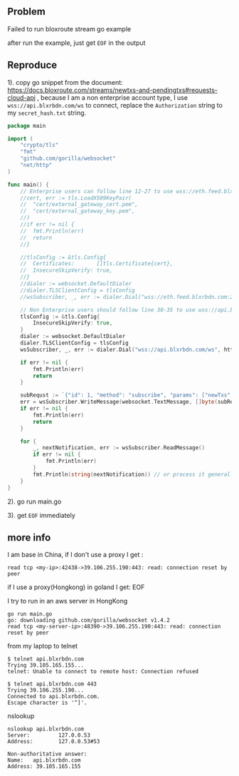 ## Problem

Failed to run bloxroute stream go example

after run the example, just get `EOF` in the output

## Reproduce

1). copy go snippet from the document: https://docs.bloxroute.com/streams/newtxs-and-pendingtxs#requests-cloud-api , because I am a non enterprise account type, I use `wss://api.blxrbdn.com/ws` to connect, replace the `Authorization` string to my `secret_hash.txt` string.

```go
package main

import (
	"crypto/tls"
	"fmt"
	"github.com/gorilla/websocket"
	"net/http"
)

func main() {
	// Enterprise users can follow line 12-27 to use wss://eth.feed.blxrbdn.com:28333
	//cert, err := tls.LoadX509KeyPair(
	//	"cert/external_gateway_cert.pem",
	//	"cert/external_gateway_key.pem",
	//)
	//if err != nil {
	//	fmt.Println(err)
	//	return
	//}

	//tlsConfig := &tls.Config{
	//	Certificates:       []tls.Certificate{cert},
	//	InsecureSkipVerify: true,
	//}
	//dialer := websocket.DefaultDialer
	//dialer.TLSClientConfig = tlsConfig
	//wsSubscriber, _, err := dialer.Dial("wss://eth.feed.blxrbdn.com:28333", nil)

	// Non Enterprise users should follow line 30-35 to use wss://api.blxrbdn.com/ws
	tlsConfig := &tls.Config{
		InsecureSkipVerify: true,
	}
	dialer := websocket.DefaultDialer
	dialer.TLSClientConfig = tlsConfig
	wsSubscriber, _, err := dialer.Dial("wss://api.blxrbdn.com/ws", http.Header{"Authorization": []string{"420eccb0f2666a6e189c9f66d2d6678d"}})

	if err != nil {
		fmt.Println(err)
		return
	}

	subRequst := `{"id": 1, "method": "subscribe", "params": ["newTxs", {"include": ["tx_hash"]}]}`
	err = wsSubscriber.WriteMessage(websocket.TextMessage, []byte(subRequst))
	if err != nil {
		fmt.Println(err)
		return
	}

	for {
		_, nextNotification, err := wsSubscriber.ReadMessage()
		if err != nil {
			fmt.Println(err)
		}
		fmt.Println(string(nextNotification)) // or process it generally
	}
}
``` 

2). go run main.go

3). get `EOF` immediately

## more info

I am base in China, if I don't use a proxy I get : 

```
read tcp <my-ip>:42438->39.106.255.190:443: read: connection reset by peer
```

if I use a proxy(Hongkong) in goland I get: EOF

I try to run in an aws server in HongKong

```
go run main.go
go: downloading github.com/gorilla/websocket v1.4.2
read tcp <my-server-ip>:48390->39.106.255.190:443: read: connection reset by peer
```

from my laptop to telnet

```
$ telnet api.blxrbdn.com
Trying 39.105.165.155...
telnet: Unable to connect to remote host: Connection refused

$ telnet api.blxrbdn.com 443
Trying 39.106.255.190...
Connected to api.blxrbdn.com.
Escape character is '^]'.
```

nslookup

```
nslookup api.blxrbdn.com
Server:         127.0.0.53
Address:        127.0.0.53#53

Non-authoritative answer:
Name:   api.blxrbdn.com
Address: 39.105.165.155
```

